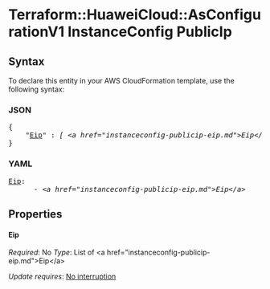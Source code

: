 # Terraform::HuaweiCloud::AsConfigurationV1 InstanceConfig PublicIp

## Syntax

To declare this entity in your AWS CloudFormation template, use the following syntax:

### JSON

<pre>
{
    "<a href="#eip" title="Eip">Eip</a>" : <i>[ &lt;a href=&#34;instanceconfig-publicip-eip.md&#34;&gt;Eip&lt;/a&gt;, ... ]</i>
}
</pre>

### YAML

<pre>
<a href="#eip" title="Eip">Eip</a>: <i>
      - &lt;a href=&#34;instanceconfig-publicip-eip.md&#34;&gt;Eip&lt;/a&gt;</i>
</pre>

## Properties

#### Eip

_Required_: No
_Type_: List of &lt;a href=&#34;instanceconfig-publicip-eip.md&#34;&gt;Eip&lt;/a&gt;

_Update requires_: [No interruption](https://docs.aws.amazon.com/AWSCloudFormation/latest/UserGuide/using-cfn-updating-stacks-update-behaviors.html#update-no-interrupt)

